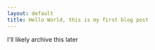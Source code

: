 ```yaml
---
layout: default
title: Hello World, this is my first blog post
---
```

I'll likely archive this later